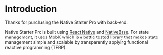# Introduction

Thanks for purchasing the Native Starter Pro with back-end.

Native Starter Pro is built using [React Native](https://facebook.github.io/react-native/) and [NativeBase](http://nativebase.io). For state management, it uses [MobX](https://github.com/mobxjs/mobx) which is a battle tested library that makes state management simple and scalable by transparently applying functional reactive programming (TFRP).

